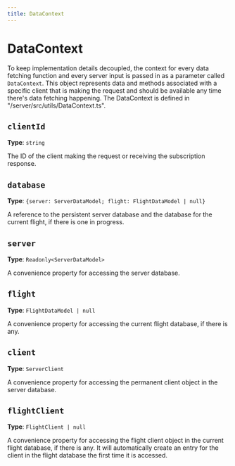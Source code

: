 ```yaml
---
title: DataContext
---
```


# DataContext

To keep implementation details decoupled, the context for every data fetching
function and every server input is passed in as a parameter called
`DataContext`. This object represents data and methods associated with a
specific client that is making the request and should be available any time
there's data fetching happening. The DataContext is defined in
"/server/src/utils/DataContext.ts".

## `clientId`

**Type**: `string`

The ID of the client making the request or receiving the subscription response.

## `database`

**Type**: `{server: ServerDataModel; flight: FlightDataModel | null}`

A reference to the persistent server database and the database for the current
flight, if there is one in progress.

## `server`

**Type**: `Readonly<ServerDataModel>`

A convenience property for accessing the server database.

## `flight`

**Type**: `FlightDataModel | null`

A convenience property for accessing the current flight database, if there is
any.

## `client`

**Type**: `ServerClient`

A convenience property for accessing the permanent client object in the server
database.

## `flightClient`

**Type**: `FlightClient | null`

A convenience property for accessing the flight client object in the current
flight database, if there is any. It will automatically create an entry for the
client in the flight database the first time it is accessed.
